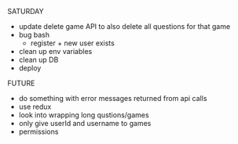SATURDAY

- update delete game API to also delete all questions for that game
- bug bash
  - register + new user exists
- clean up env variables
- clean up DB
- deploy

FUTURE

- do something with error messages returned from api calls
- use redux
- look into wrapping long qustions/games
- only give userId and username to games
- permissions
